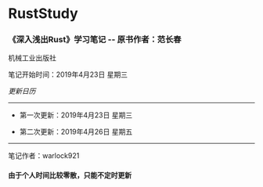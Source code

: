 # RustStudy
### 《深入浅出Rust》学习笔记 -- 原书作者：范长春

机械工业出版社

笔记开始时间：2019年4月23日 星期三

_更新日历_

------

* 第一次更新：2019年4月23日 星期三

* 第二次更新：2019年4月26日 星期五



------

笔记作者：warlock921

#### 由于个人时间比较零散，只能不定时更新

